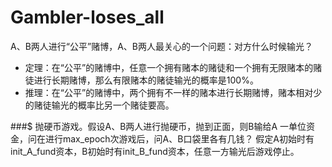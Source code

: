# Gambler-loses_all

A、B两人进行“公平”赌博，A、B两人最关心的一个问题：对方什么时候输光？
- 定理：在“公平”的赌博中，任意一个拥有赌本的赌徒和一个拥有无限赌本的赌徒进行长期赌博，那么有限赌本的赌徒输光的概率是100%。
- 推理：在“公平”的赌博中，两个拥有不一样的赌本进行长期赌博，赌本相对少的赌徒输光的概率比另一个赌徒要高。

###$ 抛硬币游戏。假设A、B两人进行抛硬币，抛到正面，则B输给A 一单位资金，问在进行max_epoch次游戏后，问A、B口袋里各有几钱？ 假定A初始时有init_A_fund资本，B初始时有init_B_fund资本，任意一方输光后游戏停止。
                 
